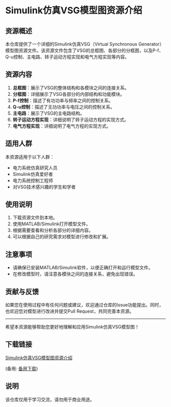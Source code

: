 # Simulink仿真VSG模型图资源介绍

## 资源概述

本仓库提供了一个详细的Simulink仿真VSG（Virtual Synchronous Generator）模型图资源文件。该资源文件包含了VSG的总框图、各部分的分框图，以及P-f、Q-u控制、主电路、转子运动方程实现和电气方程实现等内容。

## 资源内容

1. **总框图**：展示了VSG的整体结构和各模块之间的连接关系。
2. **分框图**：详细展示了VSG各部分的内部结构和功能模块。
3. **P-f控制**：描述了有功功率与频率之间的控制关系。
4. **Q-u控制**：描述了无功功率与电压之间的控制关系。
5. **主电路**：展示了VSG的主电路结构。
6. **转子运动方程实现**：详细说明了转子运动方程的实现方式。
7. **电气方程实现**：详细说明了电气方程的实现方式。

## 适用人群

本资源适用于以下人群：

- 电力系统仿真研究人员
- Simulink仿真爱好者
- 电力系统控制工程师
- 对VSG技术感兴趣的学生和学者

## 使用说明

1. 下载资源文件到本地。
2. 使用MATLAB/Simulink打开模型文件。
3. 根据需要查看和分析各部分的详细内容。
4. 可以根据自己的研究需求对模型进行修改和扩展。

## 注意事项

- 请确保已安装MATLAB/Simulink软件，以便正确打开和运行模型文件。
- 在修改模型时，请注意各模块之间的连接关系，避免出现错误。

## 贡献与反馈

如果您在使用过程中有任何问题或建议，欢迎通过仓库的Issue功能提出。同时，也欢迎您对模型进行改进并提交Pull Request，共同完善本资源。

---

希望本资源能够帮助您更好地理解和应用Simulink仿真VSG模型图！

## 下载链接
[Simulink仿真VSG模型图资源介绍](https://pan.quark.cn/s/6c1bf769cc32) 

(备用: [备用下载](https://pan.baidu.com/s/1zPK5j0-1389QuBcpldcKWw?pwd=1234))

## 说明

该仓库仅用于学习交流，请勿用于商业用途。
